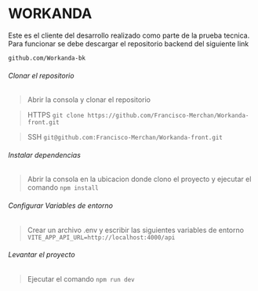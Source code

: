 # WORKANDA 
Este es el cliente del desarrollo realizado como parte de la prueba tecnica.
Para funcionar se debe descargar el repositorio backend del siguiente link

`github.com/Workanda-bk`

###### Clonar el repositorio
>Abrir la consola y clonar el repositorio

>HTTPS
`git clone https://github.com/Francisco-Merchan/Workanda-front.git`

>SSH
`git@github.com:Francisco-Merchan/Workanda-front.git`

###### Instalar dependencias
>Abrir la consola en la ubicacion donde clono el proyecto y ejecutar el comando
`npm install`

######  Configurar Variables de entorno
>Crear un archivo .env y escribir las siguientes variables de entorno
`VITE_APP_API_URL=http://localhost:4000/api`

###### Levantar el proyecto
>Ejecutar el comando 
`npm run dev`

